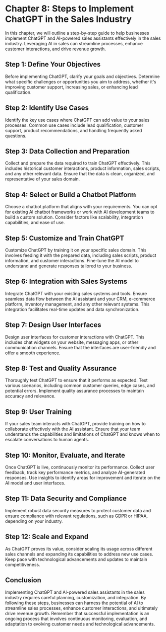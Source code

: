 Chapter 8: Steps to Implement ChatGPT in the Sales Industry
===========================================================

In this chapter, we will outline a step-by-step guide to help businesses implement ChatGPT and AI-powered sales assistants effectively in the sales industry. Leveraging AI in sales can streamline processes, enhance customer interactions, and drive revenue growth.

Step 1: Define Your Objectives
------------------------------

Before implementing ChatGPT, clarify your goals and objectives. Determine what specific challenges or opportunities you aim to address, whether it's improving customer support, increasing sales, or enhancing lead qualification.

Step 2: Identify Use Cases
--------------------------

Identify the key use cases where ChatGPT can add value to your sales processes. Common use cases include lead qualification, customer support, product recommendations, and handling frequently asked questions.

Step 3: Data Collection and Preparation
---------------------------------------

Collect and prepare the data required to train ChatGPT effectively. This includes historical customer interactions, product information, sales scripts, and any other relevant data. Ensure that the data is clean, organized, and representative of your sales domain.

Step 4: Select or Build a Chatbot Platform
------------------------------------------

Choose a chatbot platform that aligns with your requirements. You can opt for existing AI chatbot frameworks or work with AI development teams to build a custom solution. Consider factors like scalability, integration capabilities, and ease of use.

Step 5: Customize and Train ChatGPT
-----------------------------------

Customize ChatGPT by training it on your specific sales domain. This involves feeding it with the prepared data, including sales scripts, product information, and customer interactions. Fine-tune the AI model to understand and generate responses tailored to your business.

Step 6: Integration with Sales Systems
--------------------------------------

Integrate ChatGPT with your existing sales systems and tools. Ensure seamless data flow between the AI assistant and your CRM, e-commerce platform, inventory management, and any other relevant systems. This integration facilitates real-time updates and data synchronization.

Step 7: Design User Interfaces
------------------------------

Design user interfaces for customer interactions with ChatGPT. This includes chat widgets on your website, messaging apps, or other communication channels. Ensure that the interfaces are user-friendly and offer a smooth experience.

Step 8: Test and Quality Assurance
----------------------------------

Thoroughly test ChatGPT to ensure that it performs as expected. Test various scenarios, including common customer queries, edge cases, and potential errors. Implement quality assurance processes to maintain accuracy and relevance.

Step 9: User Training
---------------------

If your sales team interacts with ChatGPT, provide training on how to collaborate effectively with the AI assistant. Ensure that your team understands the capabilities and limitations of ChatGPT and knows when to escalate conversations to human agents.

Step 10: Monitor, Evaluate, and Iterate
---------------------------------------

Once ChatGPT is live, continuously monitor its performance. Collect user feedback, track key performance metrics, and analyze AI-generated responses. Use insights to identify areas for improvement and iterate on the AI model and user interfaces.

Step 11: Data Security and Compliance
-------------------------------------

Implement robust data security measures to protect customer data and ensure compliance with relevant regulations, such as GDPR or HIPAA, depending on your industry.

Step 12: Scale and Expand
-------------------------

As ChatGPT proves its value, consider scaling its usage across different sales channels and expanding its capabilities to address new use cases. Keep pace with technological advancements and updates to maintain competitiveness.

Conclusion
----------

Implementing ChatGPT and AI-powered sales assistants in the sales industry requires careful planning, customization, and integration. By following these steps, businesses can harness the potential of AI to streamline sales processes, enhance customer interactions, and ultimately drive revenue growth. Remember that successful implementation is an ongoing process that involves continuous monitoring, evaluation, and adaptation to evolving customer needs and technological advancements.
